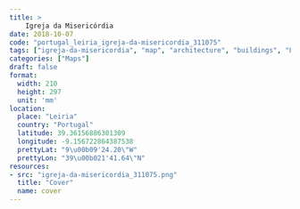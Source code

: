 ```yaml
---
title: > 
    Igreja da Misericórdia
date: 2018-10-07
code: "portugal_leiria_igreja-da-misericordia_311075"
tags: ["igreja-da-misericordia", "map", "architecture", "buildings", "Leiria", "Portugal"]
categories: ["Maps"]
draft: false
format:
  width: 210
  height: 297
  unit: 'mm'
location:
  place: "Leiria"
  country: "Portugal"
  latitude: 39.36156886301309
  longitude: -9.156722864387538
  prettyLat: "9\u00b09'24.20\"W"
  prettyLon: "39\u00b021'41.64\"N"
resources:
- src: "igreja-da-misericordia_311075.png"
  title: "Cover"
  name: cover
---
```

